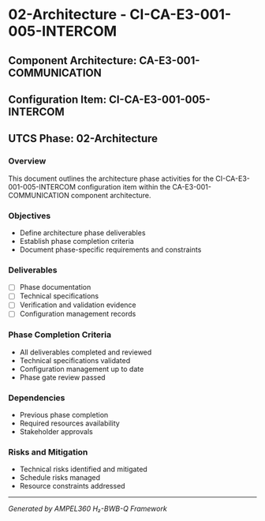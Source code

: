 # 02-Architecture - CI-CA-E3-001-005-INTERCOM

## Component Architecture: CA-E3-001-COMMUNICATION
## Configuration Item: CI-CA-E3-001-005-INTERCOM
## UTCS Phase: 02-Architecture

### Overview
This document outlines the architecture phase activities for the CI-CA-E3-001-005-INTERCOM configuration item within the CA-E3-001-COMMUNICATION component architecture.

### Objectives
- Define architecture phase deliverables
- Establish phase completion criteria
- Document phase-specific requirements and constraints

### Deliverables
- [ ] Phase documentation
- [ ] Technical specifications
- [ ] Verification and validation evidence
- [ ] Configuration management records

### Phase Completion Criteria
- All deliverables completed and reviewed
- Technical specifications validated
- Configuration management up to date
- Phase gate review passed

### Dependencies
- Previous phase completion
- Required resources availability
- Stakeholder approvals

### Risks and Mitigation
- Technical risks identified and mitigated
- Schedule risks managed
- Resource constraints addressed

---
*Generated by AMPEL360 H₂-BWB-Q Framework*

